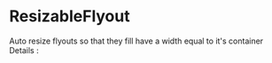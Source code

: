 # ResizableFlyout

Auto resize flyouts so that they fill have a width equal to it's container
Details : 
